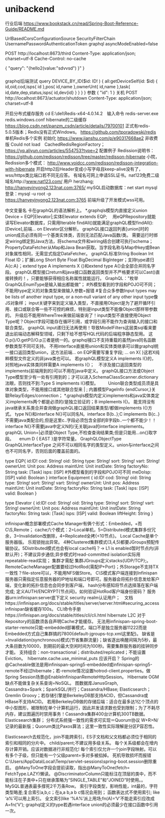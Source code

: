 # unibackend
行业后端
https://www.bookstack.cn/read/Spring-Boot-Reference-Guide/README.md

UrlBasedCorsConfigurationSource
SecurityFilterChain
UsernamePasswordAuthenticationToken
graphql asyncModeEnabled=false

POST http://localhost:8673/third
Content-Type: application/json; charset=utf-8
Cache-Control: no-cache

{   "query": "{hello2(value:\"sdvvsd\") }" }

###
graphql后端测试
  query DEVICE_BY_ID($id: ID! ) {
    all:getDeviceSelf(id: $id) {
			id,oid,cod,isps{
				id
			},pos{
				id,name
			},ownerUnt{
				id,name
			},task{
				id,date,dep,status,isps{ id,dev{id} }
			}
		}
	}
参数
{
  "id": 1
}
关机
POST http://localhost:8673/actuator/shutdown
Content-Type: application/json; charset=utf-8

开启分布式缓存服务 cd E:\del\Redis-x64-4.0.14.2　输入命令 redis-server.exe redis.windows.conf
hibernate的二级缓存  https://blog.csdn.net/panzm_csdn/article/details/79700101
正式有redis-5.0.5版本；Redis没有正式Windows。 https://github.com/tporadowski/redis
单机Redis多个实例 初始化  https://www.jianshu.com/p/e90317668ae2
非收费版 Could not load　CachedRedisRegionFactory；　https://yq.aliyun.com/articles/554753?type=2
配置例子  Redission说明书：  https://github.com/redisson/redisson/tree/master/redisson-hibernate
小院，Redission多个模式：  http://www.voidcc.com/redisson/redisson-integration-with-hibernate
开启http2后Header变成小写字母且keep-alive没有了，wss/https类比端口若不同无应答。
有域名可网上申请SSL证书。nat123免费二级域名http://www.nat123.com/ 用户 herzhang;  http://hanyeyinyong2.123nat.com:3765/
mySQL启动数据库：net start mysql   登录：mysql -u root -p  
https://hanyeyinyong2.123nat.com:3765       前端升级了开发模式wss可用。

中文变量名 卡在graphQL的语法解析上。  *.graphqls模型内直接定义union Device = EQP|Elevator|;实体Elevator extends EQP;
　用eQPRepository就能读写Elevator数据库，只需用Iterable<EQP> findAll()就能满足graphQL模型findAll(): [Device],前端... on Elevator区分解析。
graphQL接口返回列表[union]时的union成员必须有同一个基类实体类，否则无法匹配Java函数/类。
需要运行时绑定wiring绑定到Java方法，将schema文件和wiring结合创建可执行schema；PropertyDataFetcher从Map和Java Bean获取。当字段名称与Map中key或Bean对象属性相同，无需显式指定DataFetcher。
 graphQL标准String Boolean Int Float ID；扩展Long Short Byte Float BigDecimal BigInteger；支持type递归A{c:A}；extend type A implements X {}和extend type A{}会全部合并同名字段。
graphQL模型接口return和java接口函数返回类型并不严格要求可以Cast()直接转换的！，只要能够获得相应名称属性就能运行。
GraphQL："枚举GraphQLEnumType是输入输出都能做"；    #外模型看到的字段和POJO可不同；  不能用type定义的对象类型来做输入参数=报错
#复合众多参数Input types may be lists of another input type, or a non‐null variant of any other input type像JS对象样；
input关键字来到定义输入类型，不直接用Object是为了避开循环引用、接口或联合等一些不可控的麻烦，特别是input类型不能像Object那样带参数的。
升级后不能用WhereTree来做前端查询了！input类型不直接使用Object Type呢？Object字段可能存在循环引用，或字段引用不能作为查询输入的接口和联合类型。
graphQL input递归无法再使用！导致ModelFilters这层类sql看来要退出前端动态解释型领域，只剩下给不想写HQL代码的后端程序静态型用。
这O.p()/O.getP()/O.p三者是统一的。graphql接口不支持重载的虽然java同名函数参数类型不同可支持。
不用interface直接用union和实体类继承可以做graphql统一接口返回类型union，这方法前端... on EQP需要写重复字段; ... on X{ }这若X纯粹模型文件定义的非java类也可以。
若graphQL模型定义A implements I{}的，对照地java实体类同样需要A implements I{}；　不涉及接口返回类型的implements{前端用到的}可以不用在java中定义。
graphQL接口方法或Object Type模型至少有一处有引用到的；才可以进入SchemaClassScanner.dictionary法眼，否则找不到:Type S implements I{}模型。
　　Union联合类型成员须是具体对象类型，不能用接口或其他联合型来 | ;   内置模型PageInfo {endCursor,}关联Relay/Edges/connection；
*.graphqls模型内定义implements和java实体类定义implements两个都是必须的/是独立验证的；B implements I{}。 能支持没有java继承关系类合并查询做graphQL接口返回结果类型/都做implements I{}方式。
type N{}和interface N{}可以同名N。interface B{b..};C implements B{c..}不需要java类配合的,但是这里c..字段必须包含全部的B字段b..一个都不能少！！interface N{}不需要java中定义N的/无关联java的interface implements。
graphQL Union=|必须是Object Type,不检查查询结果类;但是只能用...on{}取字段。 　enum D { EAST }是字符常量。
GraphQLObjectType GraphQLInterfaceType 之间不可以相同名字的类型定义。union与interface之间也不可同名字，否则后面的覆盖前面的。

type EQP{
    id:ID!
    cod: String!
    oid: String
    type: String!
    sort: String!
    vart: String!
    ownerUnt: Unit
    pos: Address
    maintUnt: Unit
    instDate: String
    factoryNo: String
    task: [Task]
    isps: [ISP]
    #外模型看到的字段和POJO可不同
    meDoIsp: [ISP]
    valid: Boolean
}
interface Equipment {
    id:ID!
    cod: String!
    oid: String
    type: String!
    sort: String!
    vart: String!
    ownerUnt: Unit
    pos: Address
    maintUnt: Unit
    instDate: String
    factoryNo: String
    task: [Task]
    isps: [ISP]
    valid: Boolean
}

type Elevator {
    id:ID!
    cod: String!
    oid: String
    type: String!
    sort: String!
    vart: String!
    ownerUnt: Unit
    pos: Address
    maintUnt: Unit
    instDate: String
    factoryNo: String
    task: [Task]
    isps: [ISP]
    valid: Boolean
    liftHeight: String
}

infinispan概念部署模式Cache Manager有俩个形式：Embedded，+而C\S,Remote；
cache六个模式：2=Local单机，5=Distributed模式集群多份冗余，3=Invalidation改删除，4=Replicated全拷{<10节点}。 Local Cache是单个服务器版。 乐观锁抛出异常。
4种Clustered集群模式(3,4,5)都要JGroups预配传输协议。5Distributed模式也会有local cache吗？-> L1 is enabled暂时节点内(非默认开)；不建议异步通信;异步模式时read-committed isolation实际用repeatable-read实现；
集群才需配<transport stack="udp" cluster="myName"/> 集群JGroups定义stacks{UDP/TCP};。
RemoteCacheManager配置要经过HotRod{需配IP+Port}；外Storage不支持TX一致性？file-store可以，不能用NFS做Store。
C\S模式客户端连接到Infinispan服务器只需指定任意服务器的IP地址和端口号即可。服务器会将拓扑信息发给客户端，变化新的拓扑信息也会同步到客户端，
hash分布感知将节点选择落在客户端完成; <jgroups>定义AUTH/ENCRYPT{节点间}。如何验证HotRod客户端身份密码？
服务器urn:infinispan:server底下定义<endpoints> security realm认证用户；　文档https://infinispan.org/docs/stable/titles/server/server.html#securing_access
infinispan缺省缓存100s。 CLI命令手册https://infinispan.org/docs/stable/titles/cli/cli.html
hibernate L2C 对于Repository的函数须各自声明Cache才能缓存。
无法用infinispan-spring-boot-starter-remote只能-embedded部署模式，端口不是独立服务器11222而是Embedded方式自己集群搞的7800{default-jgroups-tcp.xml这里配}。
缺省是=Invalidation(synchronous)模式{节省集群流量}；缺省逐出唤醒间隔为5秒，最大条目数为10000，到期前的最大空闲时间为100秒。需要集群服务器的挂钟同步才能。
支持组合：non-transactional；distributed/replicated；不能设置Eviction。　hibernate.cache.use_minimal_puts 应该开启？
Spring的@Cacheable做法是用infinispan-spring5-embedded或infinispan-spring5-remote不经过hibernate；若-remote情况设置hotrod-client.properties。做Spring Session场景@EnableInfinispanRemoteHttpSession。
Hibernate OGM缺点不能做复杂关系查询=NoSQL。 图数据库JanusGraph, Cassandra+Spark；SparkSQL/并行；Cassandra/HBase; Elasticsearch；Gremlin Groovy；若存储引擎是BerkeleyDB那支持ACID，但Cassandra或HBase不支持ACID。
若用BerkeleyDB做的存储后端：适合在最多达1亿个顶点的中小型图形，被限制在单个计算机运行，​​因此并发请求数也受到限制；为了不耗尽内存，建议图遍历时禁用事务！Cassandra集群400台计算机300TB数据。Elasticsearch集群；
分布式系统强一致性的需求可实现＝Quorum协议 W+R>N/记录的最新版；Quorum类比Paxos算法；这里一致性实际理解是分区P容忍性。

Elasticsearch去规范化，join不能跨索引，ES子文档和父文档都必须位于相同的索引和相同的分片中。 child/parent;不建议用多级关系。 每个关系级都会在增内存计算开销。应该对数据进行非规范化!
每个索引仅允许一个join字段映射。可以有多个子级，但只能有一个父级parent=多对多被掐掉。
死机导致损坏而报错C:\Users/AppData\Local\Temp/servlet-sessions\spring-boot.session删除重启。
@ManyToOne字段会提前读取，指出@ManyToOne(fetch= FetchType.LAZY)懒读。
@DiscriminatorColumn只能标注在顶层的类中，而不能标注在子类中+只在继承策略为“SINGLE_TABLE”和“JOINED”时使用。。
MySQL普通表最多撑死2千万条Row。
索引字段类型，影响性能，int最的，字符类型略差;复合索引a,b,c；在a,a b,a b c情况会用到；
函数表达式不使用索引; like ‘a%’可以用上索引。
全文索引like ‘%A%’派上用场;fn(A)=‘V’不能走索引应改成A=fn(‘V’);
graphql定义的type若遇interface union的必须最少在接口函数中引用一次。
